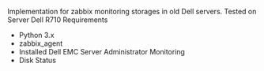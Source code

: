 Implementation for zabbix monitoring storages in old Dell servers.
Tested on Server Dell R710
Requirements
- Python 3.x
- zabbix_agent
- Installed Dell EMC Server Administrator
Monitoring
- Disk Status
